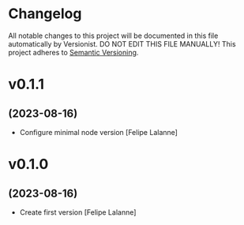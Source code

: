 # Changelog

All notable changes to this project will be documented in this file
automatically by Versionist. DO NOT EDIT THIS FILE MANUALLY!
This project adheres to [Semantic Versioning](http://semver.org/).

# v0.1.1
## (2023-08-16)

* Configure minimal node version [Felipe Lalanne]

# v0.1.0
## (2023-08-16)

* Create first version [Felipe Lalanne]
